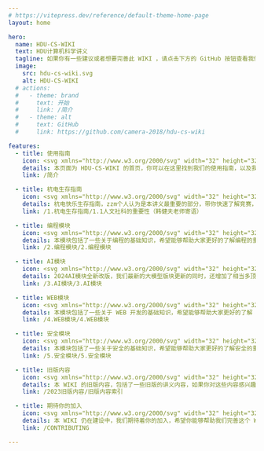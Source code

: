 ```yaml
---
# https://vitepress.dev/reference/default-theme-home-page
layout: home

hero:
  name: HDU-CS-WIKI
  text: HDU计算机科学讲义
  tagline: 如果你有一些建议或者想要完善此 WIKI ，请点击下方的 GitHub 按钮查看我们的仓库提交 issue 或者 PR ！
  image:
    src: hdu-cs-wiki.svg
    alt: HDU-CS-WIKI
  # actions:
  #   - theme: brand
  #     text: 开始
  #     link: /简介
  #   - theme: alt
  #     text: GitHub
  #     link: https://github.com/camera-2018/hdu-cs-wiki

features:
  - title: 使用指南
    icon: <svg xmlns="http://www.w3.org/2000/svg" width="32" height="32" viewBox="0 0 32 32"><path fill="currentColor" d="M19 10h7v2h-7zm0 5h7v2h-7zm0 5h7v2h-7zM6 10h7v2H6zm0 5h7v2H6zm0 5h7v2H6z"/><path fill="currentColor" d="M28 5H4a2 2 0 0 0-2 2v18a2 2 0 0 0 2 2h24a2 2 0 0 0 2-2V7a2 2 0 0 0-2-2M4 7h11v18H4Zm13 18V7h11v18Z"/></svg>
    details: 本页面为 HDU-CS-WIKI 的首页，你可以在这里找到我们的使用指南，以及我们的一些特色功能。
    link: /简介

  - title: 杭电生存指南
    icon: <svg xmlns="http://www.w3.org/2000/svg" width="32" height="32" viewBox="0 0 32 32"><path fill="currentColor" d="M10 31H6a2.006 2.006 0 0 1-2-2v-7a2.006 2.006 0 0 1-2-2v-6a2.947 2.947 0 0 1 3-3h6a2.947 2.947 0 0 1 3 3v6a2.006 2.006 0 0 1-2 2v7a2.006 2.006 0 0 1-2 2M5 13a.945.945 0 0 0-1 1v6h2v9h4v-9h2v-6a.945.945 0 0 0-1-1zm3-3a4 4 0 1 1 4-4a4.005 4.005 0 0 1-4 4m0-6a2 2 0 1 0 2 2a2 2 0 0 0-2-2m20.766.256A4.21 4.21 0 0 0 23 4.032a4.21 4.21 0 0 0-5.766.224a4.32 4.32 0 0 0 0 6.044l5.764 5.84l.002-.002l.002.001l5.764-5.839a4.32 4.32 0 0 0 0-6.044m-1.424 4.639l-4.34 4.397L23 13.29l-.002.002l-4.34-4.397a2.31 2.31 0 0 1 0-3.234a2.264 2.264 0 0 1 3.156 0l1.181 1.207l.005-.005l.005.005l1.18-1.207a2.264 2.264 0 0 1 3.157 0a2.31 2.31 0 0 1 0 3.234"/></svg>
    details: 杭电快乐生存指南，zzm个人认为是本讲义最重要的部分，带你快速了解竞赛，导师，科研，实验室，GPA等大伙最想知道的内容！
    link: /1.杭电生存指南/1.1人文社科的重要性（韩健夫老师寄语）

  - title: 编程模块
    icon: <svg xmlns="http://www.w3.org/2000/svg" width="32" height="32" viewBox="0 0 32 32"><path fill="currentColor" d="m22.17 16l-2.58 2.58L21 20l4-4l-4-4l-1.42 1.41zm-6.67 5l-1.915-.577L16.5 11l1.915.577zm-5.67-5l2.58-2.58L11 12l-4 4l4 4l1.42-1.41z"/><circle cx="19" cy="28" r="1" fill="currentColor"/><path fill="currentColor" d="M22 29v-2c2.757 0 5-2.243 5-5V10c0-2.757-2.243-5-5-5h-6V3h6c3.86 0 7 3.14 7 7v12c0 3.86-3.14 7-7 7"/><circle cx="13" cy="4" r="1" fill="currentColor"/><path fill="currentColor" d="M16 29h-6c-3.86 0-7-3.14-7-7V10c0-3.86 3.14-7 7-7v2c-2.757 0-5 2.243-5 5v12c0 2.757 2.243 5 5 5h6z"/></svg>
    details: 本模块包括了一些关于编程的基础知识，希望能够帮助大家更好的了解编程的重要性。
    link: /2.编程模块/2.编程模块

  - title: AI模块
    icon: <svg xmlns="http://www.w3.org/2000/svg" width="32" height="32" viewBox="0 0 32 32"><path fill="currentColor" d="M19 22v-2h1v-7h-1v-2h4v2h-1v7h1v2zm-3.5 0h2L14 11h-3L7.503 22h2l.601-2h4.778zm-4.794-4l1.628-5.411l.256-.003L14.264 18zM32 4h-4V0h-2v4h-4v2h4v4h2V6h4zm-2 8h2v2h-2zM18 0h2v2h-2z"/><path fill="currentColor" d="M32 32H0V0h14v2H2v28h28V18h2z"/></svg>
    details: 2024AI模块全新改版，我们最新的大模型版块更新的同时，还增加了相当多顶尖的优质学习内容，帮助大家梳理清楚AI的学习脉络。
    link: /3.AI模块/3.AI模块

  - title: WEB模块
    icon: <svg xmlns="http://www.w3.org/2000/svg" width="32" height="32" viewBox="0 0 32 32"><path fill="currentColor" d="M26 2h4v4h-4zm0 6h4v4h-4zm-6-6h4v4h-4zm0 6h4v4h-4z"/><path fill="currentColor" d="M28 16v6H4V6h12V4H4a2 2 0 0 0-2 2v16a2 2 0 0 0 2 2h8v4H8v2h16v-2h-4v-4h8a2 2 0 0 0 2-2v-6ZM18 28h-4v-4h4Z"/></svg>
    details: 本模块包括了一些关于 WEB 开发的基础知识，希望能够帮助大家更好的了解 WEB 开发的重要性。
    link: /4.WEB模块/4.WEB模块

  - title: 安全模块
    icon: <svg xmlns="http://www.w3.org/2000/svg" width="32" height="32" viewBox="0 0 32 32"><path fill="currentColor" d="M14 16.59L11.41 14L10 15.41l4 4l8-8L20.59 10z"/><path fill="currentColor" d="m16 30l-6.176-3.293A10.98 10.98 0 0 1 4 17V4a2 2 0 0 1 2-2h20a2 2 0 0 1 2 2v13a10.98 10.98 0 0 1-5.824 9.707ZM6 4v13a8.99 8.99 0 0 0 4.766 7.942L16 27.733l5.234-2.79A8.99 8.99 0 0 0 26 17V4Z"/></svg>
    details: 本模块包括了一些关于安全的基础知识，希望能够帮助大家更好的了解安全的重要性。
    link: /5.安全模块/5.安全模块

  - title: 旧版内容
    icon: <svg xmlns="http://www.w3.org/2000/svg" width="32" height="32" viewBox="0 0 32 32"><path fill="none" d="m16 7l1.912 3.667l4.088.506l-3 2.753l.6 4.074l-3.6-2.292L12.4 18l.6-4.074l-3-2.753l4.2-.506z"/><path fill="currentColor" d="M16 2A11.013 11.013 0 0 0 5 13a10.9 10.9 0 0 0 2.216 6.6s.3.395.349.452L16 30l8.439-9.953c.044-.053.345-.447.345-.447l.001-.003A10.9 10.9 0 0 0 27 13A11.013 11.013 0 0 0 16 2m3.6 16L16 15.709L12.4 18l.6-4.074l-3-2.753l4.2-.507L16 7l1.912 3.667l4.088.506l-3 2.753Z"/></svg>
    details: 本 WIKI 的旧版内容，包括了一些旧版的讲义内容，如果你对这些内容感兴趣，可以点击这里查看。
    link: /2023旧版内容/旧版内容索引

  - title: 期待你的加入
    icon: <svg xmlns="http://www.w3.org/2000/svg" width="32" height="32" viewBox="0 0 32 32"><path d="M21.49 13.115l-9-5a1 1 0 0 0-1 0l-9 5A1.008 1.008 0 0 0 2 14v9.995a1 1 0 0 0 .52.87l9 5A1.004 1.004 0 0 0 12 30a1.056 1.056 0 0 0 .49-.135l9-5A.992.992 0 0 0 22 24V14a1.008 1.008 0 0 0-.51-.885zM11 27.295l-7-3.89v-7.72l7 3.89zm1-9.45L5.06 14L12 10.135l6.94 3.86zm8 5.56l-7 3.89v-7.72l7-3.89z" fill="currentColor"/><path d="M30 6h-4V2h-2v4h-4v2h4v4h2V8h4V6z" fill="currentColor"/></svg>
    details: 本 WIKI 仍在建设中，我们期待着你的加入，希望你能够帮助我们完善这个 WIKI ！
    link: /CONTRIBUTING

---
```

